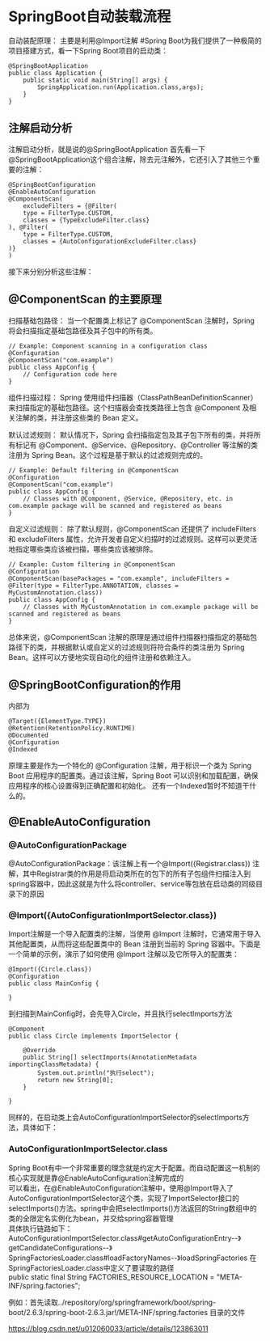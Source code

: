# SpringBoot自动装载流程


自动装配原理：
主要是利用@Import注解
#Spring Boot为我们提供了一种极简的项目搭建方式，看一下Spring Boot项目的启动类：

```
@SpringBootApplication
public class Application {
    public static void main(String[] args) {
        SpringApplication.run(Application.class,args);
    }
}
```
## 注解启动分析
注解启动分析，就是说的@SpringBootApplication
首先看一下@SpringBootApplication这个组合注解，除去元注解外，它还引入了其他三个重要的注解：
```
@SpringBootConfiguration
@EnableAutoConfiguration
@ComponentScan(
    excludeFilters = {@Filter(
    type = FilterType.CUSTOM,
    classes = {TypeExcludeFilter.class}
), @Filter(
    type = FilterType.CUSTOM,
    classes = {AutoConfigurationExcludeFilter.class}
)}
)
```
接下来分别分析这些注解：

## @ComponentScan 的主要原理

扫描基础包路径： 当一个配置类上标记了 @ComponentScan 注解时，Spring 将会扫描指定基础包路径及其子包中的所有类。
```
// Example: Component scanning in a configuration class
@Configuration
@ComponentScan("com.example")
public class AppConfig {
    // Configuration code here
}

```
组件扫描过程： Spring 使用组件扫描器（ClassPathBeanDefinitionScanner）来扫描指定的基础包路径。这个扫描器会查找类路径上包含 @Component 及相关注解的类，并注册这些类的 Bean 定义。

默认过滤规则： 默认情况下，Spring 会扫描指定包及其子包下所有的类，并将所有标记有 @Component、@Service、@Repository、@Controller 等注解的类注册为 Spring Bean。这个过程是基于默认的过滤规则完成的。
```
// Example: Default filtering in @ComponentScan
@Configuration
@ComponentScan("com.example")
public class AppConfig {
    // Classes with @Component, @Service, @Repository, etc. in com.example package will be scanned and registered as beans
}

```
自定义过滤规则： 除了默认规则，@ComponentScan 还提供了 includeFilters 和 excludeFilters 属性，允许开发者自定义扫描时的过滤规则。这样可以更灵活地指定哪些类应该被扫描，哪些类应该被排除。
```
// Example: Custom filtering in @ComponentScan
@Configuration
@ComponentScan(basePackages = "com.example", includeFilters = @Filter(type = FilterType.ANNOTATION, classes = MyCustomAnnotation.class))
public class AppConfig {
    // Classes with MyCustomAnnotation in com.example package will be scanned and registered as beans
}
```
总体来说，@ComponentScan 注解的原理是通过组件扫描器扫描指定的基础包路径下的类，并根据默认或自定义的过滤规则将符合条件的类注册为 Spring Bean。这样可以方便地实现自动化的组件注册和依赖注入。
## @SpringBootConfiguration的作用
内部为
```
@Target({ElementType.TYPE})
@Retention(RetentionPolicy.RUNTIME)
@Documented
@Configuration
@Indexed
```
原理主要是作为一个特化的 @Configuration 注解，用于标识一个类为 Spring Boot 应用程序的配置类。通过该注解，Spring Boot 可以识别和加载配置，确保应用程序的核心设置得到正确配置和初始化。
还有一个Indexed暂时不知道干什么的。

## @EnableAutoConfiguration
### @AutoConfigurationPackage
@AutoConfigurationPackage：该注解上有一个@Import({Registrar.class}) 注解，其中Registrar类的作用是将启动类所在的包下的所有子包组件扫描注入到spring容器中，因此这就是为什么将controller、service等包放在启动类的同级目录下的原因


### @Import({AutoConfigurationImportSelector.class})
Import注解是一个导入配置类的注解，当使用 @Import 注解时，它通常用于导入其他配置类，从而将这些配置类中的 Bean 注册到当前的 Spring 容器中。下面是一个简单的示例，演示了如何使用 @Import 注解以及它所导入的配置类：
```
@Import({Circle.class})
@Configuration
public class MainConfig {

}
```
到扫描到MainConfig时，会先导入Circle，并且执行selectImports方法

```
@Component
public class Circle implements ImportSelector {

    @Override
    public String[] selectImports(AnnotationMetadata importingClassMetadata) {
        System.out.println("执行select");
        return new String[0];
    }

}
```
同样的，在启动类上会AutoConfigurationImportSelector的selectImports方法，具体如下：  

### AutoConfigurationImportSelector.class  
Spring Boot有中一个非常重要的理念就是约定大于配置。而自动配置这一机制的核心实现就是靠@EnableAutoConfiguration注解完成的    
可以看出，在@EnableAutoConfiguration注解中，使用@Import导入了AutoConfigurationImportSelector这个类，实现了ImportSelector接口的selectImports()方法。spring中会把selectImports()方法返回的String数组中的类的全限定名实例化为bean，并交给spring容器管理    
具体执行链路如下：    
AutoConfigurationImportSelector.class#getAutoConfigurationEntry--》getCandidateConfigurations--》SpringFactoriesLoader.class#loadFactoryNames--》loadSpringFactories
在SpringFactoriesLoader.class中定义了要读取的路径    
public static final String FACTORIES_RESOURCE_LOCATION = "META-INF/spring.factories";   

例如：首先读取../repository/org/springframework/boot/spring-boot/2.6.3/spring-boot-2.6.3.jar!/META-INF/spring.factories 目录的文件    


https://blog.csdn.net/u012060033/article/details/123863011  
